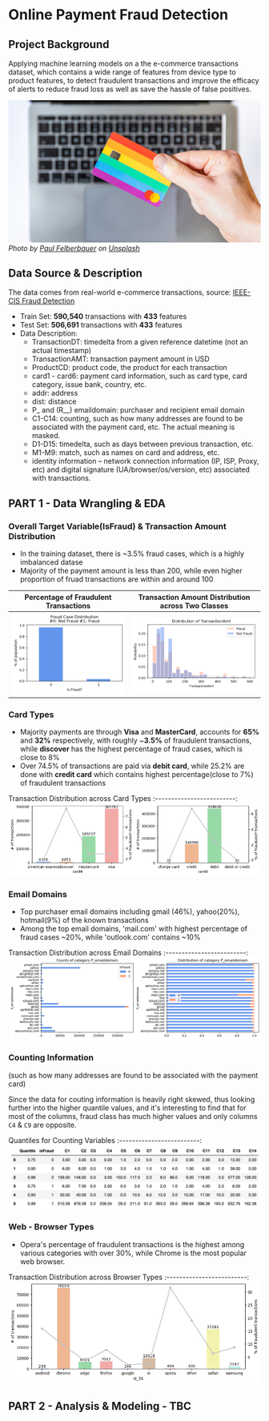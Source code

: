 # Online Payment Fraud Detection

## Project Background

Applying machine learning models on a the e-commerce transactions dataset, which contains a wide range of features from device type to product features, to detect fraudulent transactions and improve the efficacy of alerts to reduce fraud loss as well as save the hassle of false positives.

![transaction](asset/payment.jpeg)
*Photo by <a href="https://unsplash.com/pt/@servuspaul?utm_source=unsplash&utm_medium=referral&utm_content=creditCopyText">Paul Felberbauer</a> on <a href="https://unsplash.com/photos/idNOBU5k_80?utm_source=unsplash&utm_medium=referral&utm_content=creditCopyText">Unsplash</a>*

## Data Source & Description

The data comes from real-world e-commerce transactions, source: [IEEE-CIS Fraud Detection](https://www.kaggle.com/competitions/ieee-fraud-detection/data)
- Train Set: **590,540** transactions with **433** features
- Test Set: **506,691** transactions with **433** features
- Data Description:
  - TransactionDT: timedelta from a given reference datetime (not an actual timestamp)
  - TransactionAMT: transaction payment amount in USD
  - ProductCD: product code, the product for each transaction
  - card1 - card6: payment card information, such as card type, card category, issue bank, country, etc.
  - addr: address
  - dist: distance
  - P_ and (R__) emaildomain: purchaser and recipient email domain
  - C1-C14: counting, such as how many addresses are found to be associated with the payment card, etc. The actual meaning is masked.
  - D1-D15: timedelta, such as days between previous transaction, etc.
  - M1-M9: match, such as names on card and address, etc.
  - identity information – network connection information (IP, ISP, Proxy, etc) and digital signature (UA/browser/os/version, etc) associated with transactions.

## PART 1 - Data Wrangling & EDA

### Overall Target Variable(IsFraud) & Transaction Amount Distribution

- In the training dataset, there is ~3.5% fraud cases, which is a highly imbalanced datase
- Majority of the payment amount is less than 200, while even higher proportion of fruad transactions are within and around 100

Percentage of Fraudulent Transactions   |  Transaction Amount Distribution across Two Classes
:-------------------------:|:-------------------------:
![1](asset/target_distribution.png)  |  ![2](asset/transactionamt.png)


### Card Types 

- Majority payments are through **Visa** and **MasterCard**, accounts for **65%** and **32%** respectively, with roughly ~**3.5%** of fraudulent transactions, while **discover** has the highest percentage of fraud cases, which is close to 8%
- Over 74.5% of transactions are paid via **debit card**, while 25.2% are done with **credit card** which contains highest percentage(close to 7%) of fraudulent transactions

Transaction Distribution across Card Types
:-------------------------:
![3](asset/cardtype.png)  


### Email Domains

- Top purchaser email domains including gmail (46%), yahoo(20%), hotmail(9%) of the known transactions
- Among the top email domains, 'mail.com' with highest percentage of fraud cases ~20%, while 'outlook.com' contains ~10%

Transaction Distribution across Email Domains
:-------------------------:
![4](asset/email.png)  


### Counting Information
(such as how many addresses are found to be associated with the payment card)

Since the data for couting information is heavily right skewed, thus looking further into the higher quantile values, and it's interesting to find that for most of the columns, fraud class has much higher values and only columns `C4` & `C9` are opposite.

Quantiles for Counting Variables
:-------------------------:
![5](asset/countingcolumns.png)  


### Web - Browser Types
- Opera's percentage of fraudulent transactions is the highest among various categories with over 30%, while Chrome is the most popular web browser.

Transaction Distribution across Browser Types
:-------------------------:
![5](asset/browser.png)  


## PART 2 - Analysis & Modeling - TBC
